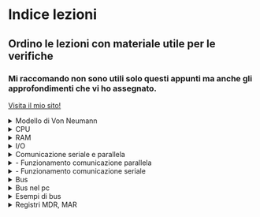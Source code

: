 # Indice lezioni
## Ordino le lezioni con materiale utile per le verifiche

### Mi raccomando non sono utili solo questi appunti ma anche gli approfondimenti che vi ho assegnato.
[Visita il mio sito!](http://mceyes.me)
<details>
<summary>Modello di Von Neumann</summary>

<table border="0" bordercolor="white">
  <tr>
    <td>
      <p>
        Nell'architettura di Von Neumann abbiamo 2 componenti fondamentali: 
        <ul>
            <li> CPU: "central processing unit" ovvero "unità centrale di elaborazione</li>
            <li> MEMORIA CENTRALE: a livello teorico la possiamo indicare così ma nella realtà ci riferiamo alla **RAM** ("random access memory" ovvero "memoria ad accesso casuale")</li>
        </ul>
      </p>
    </td>
    <td>
      <img src="img/Neumann.png" alt="Modello" width="550"/>
    </td>
  </tr>
</table>
</details>
<details>
<summary>CPU</summary>
Composta da:

1. **ALU**: "arithmetic and logic unit" ovvero unità aritmetico logica, il cui scopo è effettuare i calcoli matematici e logici (matematica boleana)
2. **CU**: "control unit" ovvero "unità di controllo", il cui scopo è coordinare tutte le azioni necessarie per l'esecuzione di una istruzione o di un insieme di istruzioni (come abbiamo detto in classe coordina gli altri componenti nella corretta esecuzione delle istruzioni)
3. **FPU**: "floating point unit" ovvero "unità di calcolo in virgola mobile", il cui compito sono i calcoli matematici in virgola mobile
4. **RU**: "register unit" ovvero "unità di registro", il cui compito è memorizzare lo stato in cui si trova la CPU

</details>
<details>
<summary>RAM</summary>

**RANDOM ACCESS MEMORY** ovvero "memoria ad accesso casuale", definità così perchè il tempo di accesso a ciascuna locazione di memoria, non dipende dalla locazione stessa (in breve il tempo di accesso alle informazioni è sempre il medesimo sia che si trovi nelle prime locazioni che nelle ultime). Da definizione sappiamo anche essere definita come memoria **volatile** e questo dipende dal fatto che la capacità di memorizzare informazioni sia fattibile solo se alimentata  

</details>
<details>
<summary>I/O</summary>

</details>
<details>
<summary>Comunicazione seriale e parallela</summary>

</details>
<details>
<summary> - Funzionamento comunicazione parallela</summary>

</details>
<details>
<summary> - Funzionamento comunicazione seriale</summary>

</details>
<details>
<summary>Bus</summary>

</details>
<details>
<summary>Bus nel pc</summary>

</details>
<details>
<summary>Esempi di bus</summary>

</details>
<details>
<summary>Registri MDR, MAR</summary>

</details>
